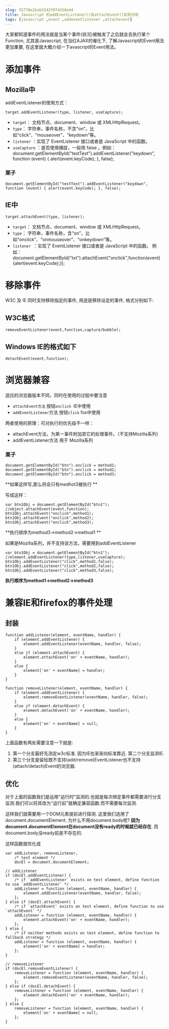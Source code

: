 ```yaml
---
slug: 55778e2bab3242f074258ed4
title: Javascript 的addEventListener()及attachEvent()区别分析
tags: [javascript ,event ,addeventlistener ,attachevent]
---
```


大家都知道事件的用法就是当某个事件(状况)被触发了之后就会去执行某个Function, 尤其是Javascript, 在当红AJAX的催化下, 了解Javascript的Event用法更加重要, 在这里就大概介绍一下avascript的Event用法。

# 添加事件

## Mozilla中

addEventListener的使用方式： 

```target.addEventListener(type, listener, useCapture); ```

* `target`： 文档节点、document、window 或 XMLHttpRequest。 
* `type`： 字符串，事件名称，不含“on”，比如“click”、“mouseover”、“keydown”等。 
* `listener` ：实现了 EventListener 接口或者是 JavaScript 中的函数。 
* `useCapture` ：是否使用捕捉，一般用 false 。例如：document.getElementById("testText").addEventListener("keydown", function (event) { alert(event.keyCode); }, false); 

### 栗子

```
document.getElementById("testText").addEventListener("keydown", function (event) { alert(event.keyCode); }, false); 
```

## IE中

```target.attachEvent(type, listener); ```
* `target`： 文档节点、document、window 或 XMLHttpRequest。 
* `type`： 字符串，事件名称，含“on”，比如“onclick”、“onmouseover”、“onkeydown”等。 
* `listener `：实现了 EventListener 接口或者是 JavaScript 中的函数。 例如：document.getElementById("txt").attachEvent("onclick",function(event){alert(event.keyCode);}); 

# 移除事件
W3C 及 IE 同时支持移除指定的事件, 用途是移除设定的事件, 格式分别如下: 

## W3C格式
```removeEventListener(event,function,capture/bubble); ```

## Windows IE的格式如下
```detachEvent(event,function); ```

# 浏览器兼容

适应的浏览器版本不同，同时在使用的过程中要注意 
* `attachEvent方法` 按钮`onclick `IE中使用 
* `addEventListener`方法 按钮`click` fox中使用 

两者使用的原理：可对执行的优先级不一样： 

* attachEvent方法，为某一事件附加其它的处理事件。（不支持Mozilla系列） 
* addEventListener方法 用于 Mozilla系列

### 栗子
```
document.getElementById("btn").onclick = method1; 
document.getElementById("btn").onclick = method2; 
document.getElementById("btn").onclick = method3;
```
**如果这样写,那么将会只有medhot3被执行 **

写成这样： 
```
var btn1Obj = document.getElementById("btn1"); //object.attachEvent(event,function); 
btn1Obj.attachEvent("onclick",method1); 
btn1Obj.attachEvent("onclick",method2); 
btn1Obj.attachEvent("onclick",method3);
```
**执行顺序为method3->method2->method1 **

如果是Mozilla系列，并不支持该方法，需要用到addEventListener
```
var btn1Obj = document.getElementById("btn1"); 
//element.addEventListener(type,listener,useCapture); 
btn1Obj.addEventListener("click",method1,false); 
btn1Obj.addEventListener("click",method2,false); 
btn1Obj.addEventListener("click",method3,false);
```
**执行顺序为method1->method2->method3**


# 兼容IE和firefox的事件处理

## 封装
```
function addListener(element, eventName, handler) {
    if (element.addEventListener) {
        element.addEventListener(eventName, handler, false);
    }
    else if (element.attachEvent) {
        element.attachEvent('on' + eventName, handler);
    }
    else {
        element['on' + eventName] = handler;
    }
}

function removeListener(element, eventName, handler) {
    if (element.addEventListener) {
        element.removeEventListener(eventName, handler, false);
    }
    else if (element.detachEvent) {
        element.detachEvent('on' + eventName, handler);
    }
    else {
        element['on' + eventName] = null;
    }
}
```

上面函数有两处需要注意一下就是:

1. 第一个分支最好先测定w3c标准. 因为IE也渐渐向标准靠近. 第二个分支监测IE.
1. 第三个分支是留给既不支持(add/remove)EventListener也不支持(attach/detach)Event的浏览器.  

## 优化

对于上面的函数我们是运用"运行时"监测的.也就是每次绑定事件都需要进行分支监测.我们可以将其改为"运行前"就确定兼容函数.而不需要每次监测. 

这样我们就需要用一个DOM元素提前进行探测. 这里我们选用了document.documentElement. 
为什么不用document.body呢? 
**因为document.documentElement在document没有ready的时候就已经存在**. 而document.body没ready前是不存在的.

这样函数就优化成

```
var addListener, removeListener,
    /* test element */
    docEl = document.documentElement;

// addListener
if (docEl.addEventListener) {
    /* if `addEventListener` exists on test element, define function to use `addEventListener` */
    addListener = function (element, eventName, handler) {
        element.addEventListener(eventName, handler, false);
    };
} else if (docEl.attachEvent) {
    /* if `attachEvent` exists on test element, define function to use `attachEvent` */
    addListener = function (element, eventName, handler) {
        element.attachEvent('on' + eventName, handler);
    };
} else {
    /* if neither methods exists on test element, define function to fallback strategy */
    addListener = function (element, eventName, handler) {
        element['on' + eventName] = handler;
    };
}

// removeListener
if (docEl.removeEventListener) {
    removeListener = function (element, eventName, handler) {
        element.removeEventListener(eventName, handler, false);
    };
} else if (docEl.detachEvent) {
    removeListener = function (element, eventName, handler) {
        element.detachEvent('on' + eventName, handler);
    };
} else {
    removeListener = function (element, eventName, handler) {
        element['on' + eventName] = null;
    };
}
```
